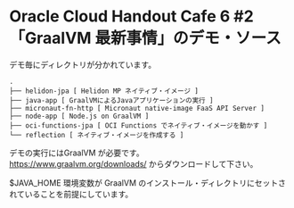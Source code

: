 
# Oracle Cloud Handout Cafe 6 #2 「GraalVM 最新事情」のデモ・ソース

デモ毎にディレクトリが分かれています。

```
.
├── helidon-jpa [ Helidon MP ネイティブ・イメージ ]
├── java-app [ GraalVMによるJavaアプリケーションの実行 ]
├── micronaut-fn-http [ Micronaut native-image FaaS API Server ]
├── node-app [ Node.js on GraalVM ]
├── oci-functions-jpa [ OCI Functions でネイティブ・イメージを動かす ]
└── reflection [ ネイティブ・イメージを作成する ]
```

デモの実行にはGraalVM が必要です。  
https://www.graalvm.org/downloads/
からダウンロードして下さい。  

$JAVA_HOME 環境変数が GraalVM のインストール・ディレクトリにセットされていることを前提にしています。
